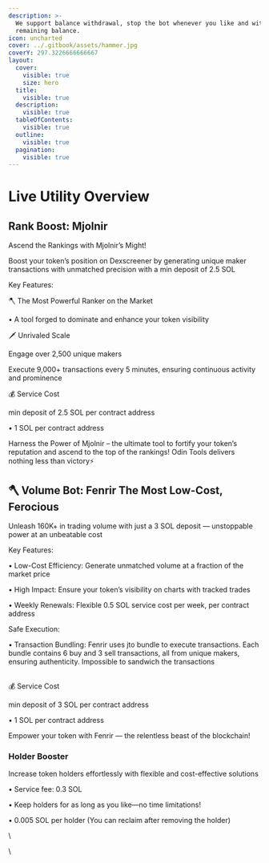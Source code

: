 ```yaml
---
description: >-
  We support balance withdrawal, stop the bot whenever you like and withdraw the
  remaining balance.
icon: uncharted
cover: ../.gitbook/assets/hammer.jpg
coverY: 297.3226666666667
layout:
  cover:
    visible: true
    size: hero
  title:
    visible: true
  description:
    visible: true
  tableOfContents:
    visible: true
  outline:
    visible: true
  pagination:
    visible: true
---
```


# Live Utility Overview

## Rank Boost: Mjolnir

Ascend the Rankings with Mjolnir’s Might!

Boost your token’s position on Dexscreener by generating unique maker transactions with unmatched precision with a min deposit of 2.5 SOL

Key Features:

🪓 The Most Powerful Ranker on the Market

• A tool forged to dominate and enhance your token visibility

🗡️ Unrivaled Scale

&#x20;Engage over 2,500 unique makers

&#x20;Execute 9,000+ transactions every 5 minutes, ensuring continuous activity and prominence

💰 Service Cost

min deposit of 2.5 SOL per contract address

&#x20;• 1 SOL per contract address

Harness the Power of Mjolnir – the ultimate tool to fortify your token’s reputation and ascend to the top of the rankings! Odin Tools delivers nothing less than victory⚡



## 🪓 Volume Bot: Fenrir The Most Low-Cost, Ferocious

Unleash 160K+ in trading volume with just a 3 SOL deposit — unstoppable power at an unbeatable cost

Key Features:

• Low-Cost Efficiency: Generate unmatched volume at a fraction of the market price

• High Impact: Ensure your token’s visibility on charts with tracked trades

• Weekly Renewals: Flexible 0.5 SOL service cost per week, per contract address

Safe Execution:&#x20;

• Transaction Bundling: Fenrir uses jto bundle to execute transactions. Each bundle contains 6 buy and 3 sell transactions, all from unique makers, ensuring authenticity. Impossible to sandwich the transactions

\
💰 Service Cost

min deposit of 3 SOL per contract address

&#x20;•  1 SOL per contract address

Empower your token with Fenrir — the relentless beast of the blockchain!

&#x20;&#x20;

### Holder Booster

Increase token holders effortlessly with flexible and cost-effective solutions

• Service fee: 0.3 SOL

• Keep holders for as long as you like—no time limitations!

• 0.005 SOL per holder (You can reclaim after removing the holder)

\






\




